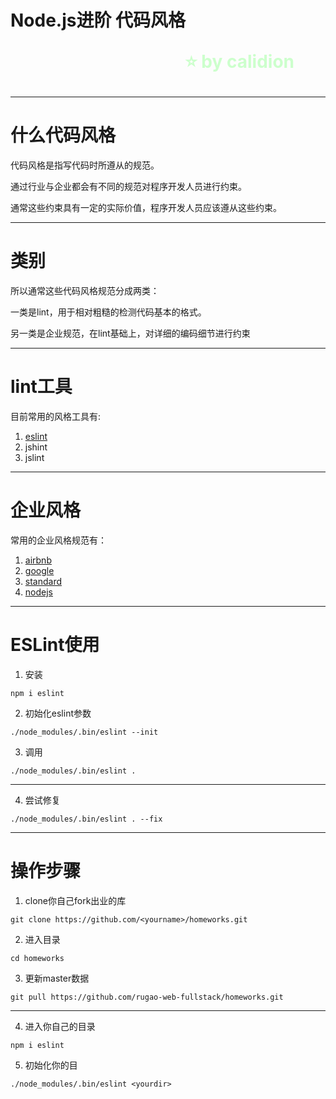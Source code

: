 <!--
$theme: gaia
template: gaia
-->


Node.js进阶
代码风格<p style="text-align:right;font-size:28px;margin-right:50px;color:#cFc;">:star: by calidion</p>
===
---
什么代码风格
===

代码风格是指写代码时所遵从的规范。

通过行业与企业都会有不同的规范对程序开发人员进行约束。

通常这些约束具有一定的实际价值，程序开发人员应该遵从这些约束。

---
类别
===
所以通常这些代码风格规范分成两类：

一类是lint，用于相对粗糙的检测代码基本的格式。

另一类是企业规范，在lint基础上，对详细的编码细节进行约束


---
lint工具
===

目前常用的风格工具有:

1. [eslint](https://eslint.org/)
2. jshint
3. jslint

---
企业风格
===

常用的企业风格规范有：

1. [airbnb](https://github.com/airbnb/javascript)
2. [google](https://google.github.io/styleguide/jsguide.html)
3. [standard](https://standardjs.com/)
4. [nodejs](https://github.com/felixge/node-style-guide)

---
ESLint使用
===
1. 安装
```
npm i eslint
```
2. 初始化eslint参数

```
./node_modules/.bin/eslint --init
```

3. 调用
```
./node_modules/.bin/eslint .
```
---

4. 尝试修复
```
./node_modules/.bin/eslint . --fix
```
---
操作步骤
===
1. clone你自己fork出业的库
```
git clone https://github.com/<yourname>/homeworks.git
```

2. 进入目录
```
cd homeworks
```

3. 更新master数据
```
git pull https://github.com/rugao-web-fullstack/homeworks.git
```
---
4. 进入你自己的目录
```
npm i eslint
```
5. 初始化你的目
```
./node_modules/.bin/eslint <yourdir>
```

